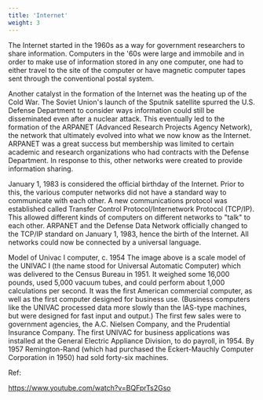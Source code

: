 ```yaml
---
title: 'Internet'
weight: 3
--- 
```


The Internet started in the 1960s as a way for government researchers to share information. Computers in the '60s were large and immobile and in order to make use of information stored in any one computer, one had to either travel to the site of the computer or have magnetic computer tapes sent through the conventional postal system.

Another catalyst in the formation of the Internet was the heating up of the Cold War. The Soviet Union's launch of the Sputnik satellite spurred the U.S. Defense Department to consider ways information could still be disseminated even after a nuclear attack. This eventually led to the formation of the ARPANET (Advanced Research Projects Agency Network), the network that ultimately evolved into what we now know as the Internet. ARPANET was a great success but membership was limited to certain academic and research organizations who had contracts with the Defense Department. In response to this, other networks were created to provide information sharing.

January 1, 1983 is considered the official birthday of the Internet. Prior to this, the various computer networks did not have a standard way to communicate with each other. A new communications protocol was established called Transfer Control Protocol/Internetwork Protocol (TCP/IP). This allowed different kinds of computers on different networks to "talk" to each other. ARPANET and the Defense Data Network officially changed to the TCP/IP standard on January 1, 1983, hence the birth of the Internet. All networks could now be connected by a universal language.

Model of Univac I computer, c. 1954
The image above is a scale model of the UNIVAC I (the name stood for Universal Automatic Computer) which was delivered to the Census Bureau in 1951. It weighed some 16,000 pounds, used 5,000 vacuum tubes, and could perform about 1,000 calculations per second. It was the first American commercial computer, as well as the first computer designed for business use. (Business computers like the UNIVAC processed data more slowly than the IAS-type machines, but were designed for fast input and output.) The first few sales were to government agencies, the A.C. Nielsen Company, and the Prudential Insurance Company. The first UNIVAC for business applications was installed at the General Electric Appliance Division, to do payroll, in 1954. By 1957 Remington-Rand (which had purchased the Eckert-Mauchly Computer Corporation in 1950) had sold forty-six machines.

Ref:

https://www.youtube.com/watch?v=BQFprTs2Gso